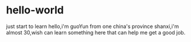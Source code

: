 # hello-world
just start to learn
hello,i'm guoYun from one china's province shanxi,i'm almost 30,wish can learn something here that can help me get a good job.  
